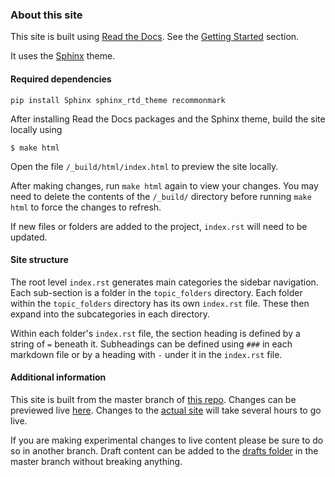 ### About this site

This site is built using [Read the Docs](https://github.com/rtfd/sphinx_rtd_theme).  See the [Getting Started](https://docs.readthedocs.io/en/latest/getting_started.html) section.

It uses the [Sphinx](https://github.com/rtfd/sphinx_rtd_theme) theme.

#### Required dependencies
```
pip install Sphinx sphinx_rtd_theme recommonmark
```

After installing Read the Docs packages and the Sphinx theme, build the site locally using

`$ make html`

Open the file `/_build/html/index.html` to preview the site locally.

After making changes, run `make html` again to view your changes.  You may need to delete the contents of the `/_build/`  directory before running `make html` to force the changes to refresh.

If new files or folders are added to the project, `index.rst` will need to be updated.

#### Site structure

The root level `index.rst` generates main categories the sidebar navigation.  Each sub-section is a folder in the `topic_folders` directory. Each folder within the `topic_folders` directory has its own `index.rst` file. These then expand into the subcategories in each directory.

Within each folder's `index.rst` file, the section heading is defined by a string of  `=` beneath it. Subheadings can be defined using `###` in each markdown file or by a heading with `-` under it in the `index.rst` file.


#### Additional information
This site is built from the master branch of [this repo](https://github.com/carpentries/handbook/). Changes can be previewed live [here](http://docs-src.carpentries.org/).  Changes to the [actual site](https://docs.carpentries.org/) will take several hours to go live.

If you are making experimental changes to live content please be sure to do so in another branch. Draft content can be added to the [drafts folder](https://github.com/carpentries/usersguides/tree/master/drafts) in the master branch without breaking anything.




